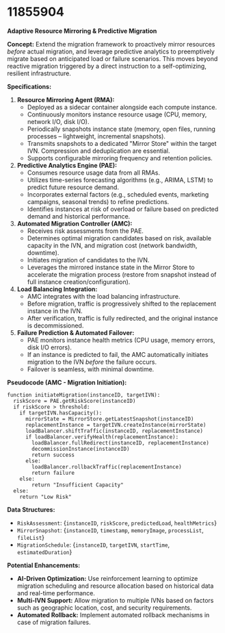# 11855904

**Adaptive Resource Mirroring & Predictive Migration**

**Concept:** Extend the migration framework to proactively mirror resources *before* actual migration, and leverage predictive analytics to preemptively migrate based on anticipated load or failure scenarios. This moves beyond reactive migration triggered by a direct instruction to a self-optimizing, resilient infrastructure.

**Specifications:**

1.  **Resource Mirroring Agent (RMA):**
    *   Deployed as a sidecar container alongside each compute instance.
    *   Continuously monitors instance resource usage (CPU, memory, network I/O, disk I/O).
    *   Periodically snapshots instance state (memory, open files, running processes – lightweight, incremental snapshots).
    *   Transmits snapshots to a dedicated "Mirror Store" within the target IVN.  Compression and deduplication are essential.
    *   Supports configurable mirroring frequency and retention policies.
2.  **Predictive Analytics Engine (PAE):**
    *   Consumes resource usage data from all RMAs.
    *   Utilizes time-series forecasting algorithms (e.g., ARIMA, LSTM) to predict future resource demand.
    *   Incorporates external factors (e.g., scheduled events, marketing campaigns, seasonal trends) to refine predictions.
    *   Identifies instances at risk of overload or failure based on predicted demand and historical performance.
3.  **Automated Migration Controller (AMC):**
    *   Receives risk assessments from the PAE.
    *   Determines optimal migration candidates based on risk, available capacity in the IVN, and migration cost (network bandwidth, downtime).
    *   Initiates migration of candidates to the IVN.
    *   Leverages the mirrored instance state in the Mirror Store to accelerate the migration process (restore from snapshot instead of full instance creation/configuration).
4.  **Load Balancing Integration:**
    *   AMC integrates with the load balancing infrastructure.
    *   Before migration, traffic is progressively shifted to the replacement instance in the IVN.
    *   After verification, traffic is fully redirected, and the original instance is decommissioned.
5.  **Failure Prediction & Automated Failover:**
    *   PAE monitors instance health metrics (CPU usage, memory errors, disk I/O errors).
    *   If an instance is predicted to fail, the AMC automatically initiates migration to the IVN *before* the failure occurs.
    *   Failover is seamless, with minimal downtime.

**Pseudocode (AMC - Migration Initiation):**

```
function initiateMigration(instanceID, targetIVN):
  riskScore = PAE.getRiskScore(instanceID)
  if riskScore > threshold:
    if targetIVN.hasCapacity():
      mirrorState = MirrorStore.getLatestSnapshot(instanceID)
      replacementInstance = targetIVN.createInstance(mirrorState)
      loadBalancer.shiftTraffic(instanceID, replacementInstance)
      if loadBalancer.verifyHealth(replacementInstance):
        loadBalancer.fullRedirect(instanceID, replacementInstance)
        decommissionInstance(instanceID)
        return success
      else:
        loadBalancer.rollbackTraffic(replacementInstance)
        return failure
    else:
        return "Insufficient Capacity"
  else:
    return "Low Risk"
```

**Data Structures:**

*   `RiskAssessment`: {`instanceID`, `riskScore`, `predictedLoad`, `healthMetrics`}
*   `MirrorSnapshot`: {`instanceID`, `timestamp`, `memoryImage`, `processList`, `fileList`}
*   `MigrationSchedule`: {`instanceID`, `targetIVN`, `startTime`, `estimatedDuration`}

**Potential Enhancements:**

*   **AI-Driven Optimization:** Use reinforcement learning to optimize migration scheduling and resource allocation based on historical data and real-time performance.
*   **Multi-IVN Support:**  Allow migration to multiple IVNs based on factors such as geographic location, cost, and security requirements.
*   **Automated Rollback:** Implement automated rollback mechanisms in case of migration failures.
